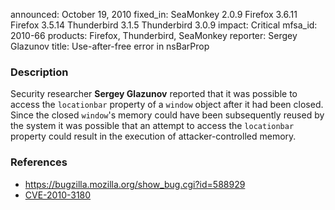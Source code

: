 announced: October 19, 2010
fixed_in: SeaMonkey 2.0.9
          Firefox 3.6.11
          Firefox 3.5.14
          Thunderbird 3.1.5
          Thunderbird 3.0.9
impact: Critical
mfsa_id: 2010-66
products: Firefox, Thunderbird, SeaMonkey
reporter: Sergey Glazunov
title: Use-after-free error in nsBarProp

<h3>Description</h3>

<p>Security researcher <strong>Sergey Glazunov</strong> reported that
it was possible to access the <code>locationbar</code> property of
a <code>window</code> object after it had been closed.  Since the
closed <code>window</code>'s memory could have been subsequently
reused by the system it was possible that an attempt to access
the <code>locationbar</code> property could result in the execution of
attacker-controlled memory.</p>

<h3>References</h3>

<ul>
  <li><a href="https://bugzilla.mozilla.org/show_bug.cgi?id=588929">https://bugzilla.mozilla.org/show_bug.cgi?id=588929</a></li>
  <li><a class="ex-ref" href="http://cve.mitre.org/cgi-bin/cvename.cgi?name=CVE-2010-3180">CVE-2010-3180</a></li>
</ul>




